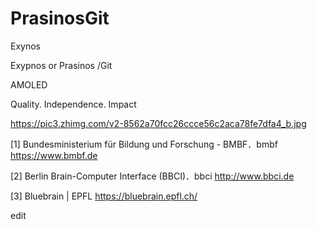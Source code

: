 # PrasinosGit

Exynos  

Exypnos or Prasinos /Git

AMOLED

Quality. Independence. Impact

https://pic3.zhimg.com/v2-8562a70fcc26ccce56c2aca78fe7dfa4_b.jpg

[1]  Bundesministerium für Bildung und Forschung - BMBF．bmbf
https://www.bmbf.de

[2]  Berlin Brain-Computer Interface (BBCI)．bbci 
http://www.bbci.de

[3]  Bluebrain | EPFL
https://bluebrain.epfl.ch/

edit
